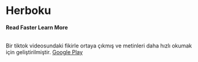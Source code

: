 # Herboku
**Read Faster Learn More**

<br>
Bir tiktok videosundaki fikirle ortaya çıkmış ve metinleri daha hızlı okumak için geliştirilmiştir.
<a target="_blank" href="https://play.google.com/store/apps/details?id=com.fikretsefa.herboku">Google Play</a>


